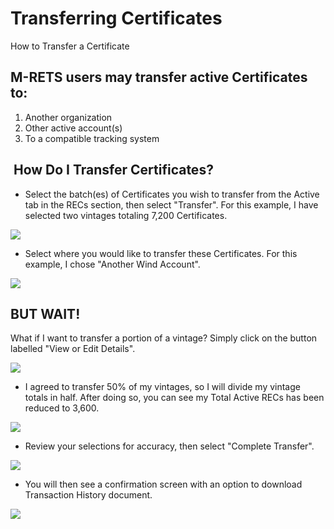 Transferring Certificates
=========================

How to Transfer a Certificate

M-RETS users may transfer active Certificates to:
-------------------------------------------------

1.  Another organization
2.  Other active account(s)
3.  To a compatible tracking system

 How Do I Transfer Certificates?
--------------------------------

-   Select the batch(es) of Certificates you wish to transfer from the Active tab in the RECs section, then select "Transfer". For this example, I have selected two vintages totaling 7,200 Certificates.

![](https://github.com/mrets/photos/blob/master/transferring_certificates1.png)

-   Select where you would like to transfer these Certificates. For this example, I chose "Another Wind Account".

![](https://github.com/mrets/photos/blob/master/transferring_certificates2.png)

BUT WAIT!
---------

What if I want to transfer a portion of a vintage? Simply click on the button labelled "View or Edit Details".

![](https://github.com/mrets/photos/blob/master/transferring_certificates3.png)

-   I agreed to transfer 50% of my vintages, so I will divide my vintage totals in half. After doing so, you can see my Total Active RECs has been reduced to 3,600.

![](https://github.com/mrets/photos/blob/master/transferring_certificates4.png)

-   Review your selections for accuracy, then select "Complete Transfer".

![](https://github.com/mrets/photos/blob/master/transferring_certificates5.png)

-   You will then see a confirmation screen with an option to download Transaction History document.

![](https://github.com/mrets/photos/blob/master/transferring_certificates5.png)
